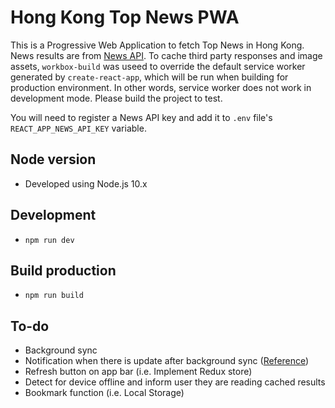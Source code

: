 # Hong Kong Top News PWA #

This is a Progressive Web Application to fetch Top News in Hong Kong. News results are from [News API](https://newsapi.org/).
To cache third party responses and image assets, `workbox-build` was useed to override the default service worker generated by `create-react-app`, which will be run when building for production environment. In other words, service worker does not work in development mode. Please build the project to test.

You will need to register a News API key and add it to `.env` file's `REACT_APP_NEWS_API_KEY` variable.

## Node version ##
* Developed using Node.js 10.x

## Development ##
* `npm run dev`

## Build production ##
* `npm run build`

## To-do ##
* Background sync
* Notification when there is update after background sync ([Reference](https://pwa-workshop.js.org/5-background-sync/#background-synchronization))
* Refresh button on app bar (i.e. Implement Redux store)
* Detect for device offline and inform user they are reading cached results
* Bookmark function (i.e. Local Storage)
